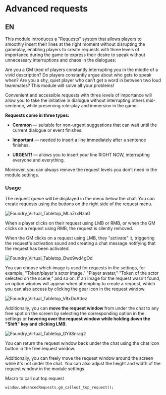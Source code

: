 <h1>Advanced requests</h1>
<h2>EN</h2>
<p>This module introduces a "Requests" system that allows players to smoothly insert their lines at the right moment without disrupting the gameplay, enabling players to create requests with three levels of importance during the game to express their desire to speak without unnecessary interruptions and chaos in the dialogues:</p> <p>Are you a GM tired of players constantly interrupting you in the middle of a vivid description? Do players constantly argue about who gets to speak when? Are you a shy, quiet player who can’t get a word in between two loud teammates? This module will solve all your problems!</p> <p>Convenient and accessible requests with three levels of importance will allow you to take the initiative in dialogue without interrupting others mid-sentence, while preserving role-play and immersion in the game.</p> <p><strong>Requests come in three types:</strong></p> <ul> <li> <p><strong>Common</strong> — suitable for non-urgent suggestions that can wait until the current dialogue or event finishes.</p> </li> <li> <p><strong>Important</strong> — needed to insert a line immediately after a sentence finishes.</p> </li> <li> <p><strong>URGENT!</strong> — allows you to insert your line RIGHT NOW, interrupting everyone and everything.</p> </li> </ul> <p>Moreover, you can always remove the request levels you don’t need in the module settings.</p> <h3>Usage</h3> <p>The request queue will be displayed in the menu below the chat. You can create requests using the buttons on the right side of the request menu.</p> 

![Foundry_Virtual_Tabletop_MLnZrxNzaG](https://github.com/user-attachments/assets/f81cace1-f74b-45e8-8f84-5eaafa2e7621)
<p>When a player clicks on their request using LMB or RMB, or when the GM clicks on a request using RMB, the request is silently removed.</p> <p>When the GM clicks on a request using LMB, they "activate" it, triggering the request's activation sound and creating a chat message notifying that the request has been activated.</p> 

![Foundry_Virtual_Tabletop_Dwx9wd4gOd](https://github.com/user-attachments/assets/a58fc66a-d755-49d5-9ef5-2e88d3ae9b1e)
<p>You can choose which image is used for requests in the settings, for example, "Token/player's actor image," "Player avatar," "Token of the actor selected on the scene," and so on. If an image for the request wasn't found, an option window will appear when attempting to create a request, which you can also access by clicking the gear icon in the request window.</p> 

![Foundry_Virtual_Tabletop_V8xDqAttez](https://github.com/user-attachments/assets/4fae1615-b362-4784-a075-2cbc31c5c38b)
<p>Additionally, you can <strong>move the request window </strong>from under the chat to any free spot on the screen by selecting the corresponding option in the settings or <strong>hovering over the request window while holding down the "Shift" key and clicking LMB.</strong></p> 

![Foundry_Virtual_Tabletop_GYit8nraq2](https://github.com/user-attachments/assets/bf801d43-00c0-4e5e-aac7-5bf3c7c0e44c)
<p>You can return the request window back under the chat using the chat icon button in the free request window.</p> <p>Additionally, you can freely move the request window around the screen while it's not under the chat. You can also adjust the height and width of the request window in the module settings.</p>

Macro to call out top request
```
window.advancedRequests.gm_callout_top_request();
```
